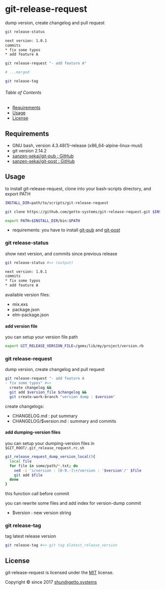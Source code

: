 # git-release-request

dump version, create changelog and pull request

```bash
git release-status

next version: 1.0.1
commits
* fix some typos
* add feature A
```

```bash
git release-request "- add feature A"

# ...merged

git release-tag
```

###### Table of Contents

- [Requirements](#requirements)
- [Usage](#usage)
- [License](#license)


<a id="requirements"></a>
## Requirements

- GNU bash, version 4.3.48(1)-release (x86_64-alpine-linux-musl)
- git version 2.14.2
- [sanzen-sekai/git-pub : GitHub](https://github.com/sanzen-sekai/git-pub)
- [sanzen-sekai/git-post : GitHub](https://github.com/sanzen-sekai/git-post)

<a id="usage"></a>
## Usage

to install git-release-request, clone into your bash-scripts directory, and export PATH

```bash
INSTALL_DIR=path/to/scripts/git-release-request

git clone https://github.com/getto-systems/git-release-request.git $INSTALL_DIR

export PATH=$INSTALL_DIR/bin:$PATH
```

- requirements: you have to install [git-pub](https://github.com/sanzen-sekai/git-pub) and [git-post](https://github.com/sanzen-sekai/git-post)


### git release-status

show next version, and commits since previous release

```bash
git release-status #=> (output)

next version: 1.0.1
commits
* fix some typos
* add feature A
```

available version files:

- mix.exs
- package.json
- elm-package.json

#### add version file

you can setup your version file path

```bash
export GIT_RELEASE_VERSION_FILE=/gems/lib/my/project/version.rb
```

### git release-request

dump version, create changelog and pull request

```bash
git release-request "- add feature A
- fix some typos" #=>
  create changelog &&
  git add $version_file $changelog &&
  git create-work-branch "version dump : $version"
```

create changelogs:

- CHANGELOG.md : put summary
- CHANGELOG/$version.md : summary and commits

#### add dumping-version files

you can setup your dumping-version files in `$GIT_ROOT/.git_release_request.rc.sh`

```bash
git_release_request_dump_version_local(){
  local file
  for file in some/path/*.txt; do
    sed -i 's/version : [0-9.-]\+/version : '$version'/' $file
    git add $file
  done
}
```

this function call before commit

you can rewrite some files and add index for version-dump commit

- $version : new version string


### git release-tag

tag latest release version

```bash
git release-tag #=> git tag $latest_release_version
```


<a id="license"></a>
## License

git-release-request is licensed under the [MIT](LICENSE) license.

Copyright &copy; since 2017 shun@getto.systems
